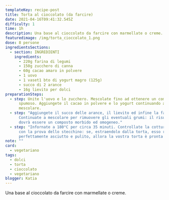 ```yaml
---
templateKey: recipe-post
title: Torta al cioccolato (da farcire)
date: 2021-04-16T09:41:32.545Z
difficulty: 1
time: 1h
description: Una base al cioccolato da farcire con marmellate o creme.
featuredimage: /img/torta_cioccolato_1.png
dose: 8 persone
ingredientsSections:
  - section: INGREDIENTI
    ingredients:
      - 220g farina di legumi
      - 150g zucchero di canna
      - 60g cacao amaro in polvere
      - 1 uovo
      - 1 vaset1 bto di yogurt magro (125g)
      - succo di 2 arance
      - 16g lievito per dolci
preparationSteps:
  - step: Unite l'uovo e lo zucchero. Mescolate fino ad ottenere un composto
      spumoso. Aggiungete il cacao in polvere e lo yogurt continuando a
      mescolare.
  - step: "Aggiungete il succo delle arance, il lievito ed infine la farina.
      Continuate a mescolare per rimuovere gli eventuali grumi: il risultato
      dovrà essere un composto morbido ed omogeneo."
  - step: "Infornate a 180°C per circa 35 minuti. Controllate la cottura della torta
      con la prova dello stecchino: se, estraendolo dalla torta, esso risulta
      perfettamente asciutto e pulito, allora la vostra torta è pronta!"
note: ""
card:
  - vegetariano
tags:
  - dolci
  - torta
  - cioccolato
  - vegetariano
blogger: Katia
---
```

Una base al cioccolato da farcire con marmellate o creme.